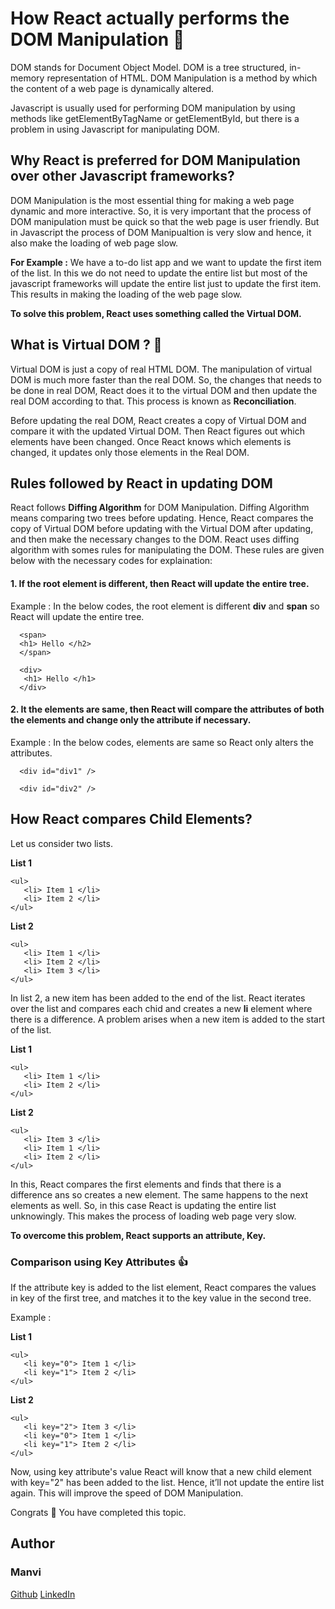 # How React actually performs the DOM Manipulation :pencil:

DOM stands for Document Object Model. DOM is a tree structured, in-memory representation of HTML. DOM Manipulation is a method by which the content of a web page is dynamically altered.

Javascript is usually used for performing DOM manipulation by using methods like getElementByTagName or getElementById, but there is a problem in using Javascript for manipulating DOM.

## Why React is preferred for DOM Manipulation over other Javascript frameworks?

DOM Manipulation is the most essential thing for making a web page dynamic and more interactive. So, it is very important that the process of DOM manipulation must be quick so that the web page is user friendly. But in Javascript the process of DOM Manipualtion is very slow and hence, it also make the loading of web page slow. 

**For Example :** We have a to-do list app and we want to update the first item of the list. In this we do not need to update the entire list but most of the javascript frameworks will update the entire list just to update the first item. This results in making the loading of the web page slow. 

**To solve this problem, React uses something called the Virtual DOM.**


## What is Virtual DOM ? :beginner:

Virtual DOM is just a copy of real HTML DOM. The manipulation of virtual DOM is much more faster than the real DOM. So, the changes that needs to be done in real DOM, React does it to the virtual DOM and then update the real DOM according to that. This process is known as  **Reconciliation**. 

Before updating the real DOM, React creates a copy of Virtual DOM and compare it with the updated Virtual DOM. Then React figures out which elements have been changed. Once React knows which elements is changed, it updates only those elements in the Real DOM. 

## Rules followed by React in updating DOM

React follows **Diffing Algorithm**  for DOM Manipulation. Diffing Algorithm means comparing two trees before updating. Hence, React compares the copy of Virtual DOM before updating with the Virtual DOM after updating, and then make the necessary changes to the DOM. React uses diffing algorithm with somes rules for manipulating the DOM. These rules are given below with the necessary codes for explaination:

#### 1. If the root element is different, then React will update the entire tree.
  Example :  In the below codes, the root element is different **div** and **span** so React will update the entire tree.
  
 ```
   <span> 
   <h1> Hello </h2>
   </span>
 ```
     

``` 
  <div>
   <h1> Hello </h1>
  </div>
 ```

#### 2. It the elements are same, then React will compare the attributes of both the elements and change only the attribute if necessary.
 Example :  In the below codes, elements are same so React only alters the attributes.
  
 ```
   <div id="div1" />
 ```
     

``` 
  <div id="div2" />
```


## How React compares Child Elements?

Let us consider two lists.

**List 1**

```
<ul>
   <li> Item 1 </li>
   <li> Item 2 </li>
</ul>
```

**List 2**

```
<ul>
   <li> Item 1 </li>
   <li> Item 2 </li>
   <li> Item 3 </li>
</ul>
```
  
In list 2, a new item has been added to the end of the list. React iterates over the list and compares each chid and creates a new **li** element where there is a difference. A problem arises when a new item is added to the start of the list.

**List 1**

```
<ul>
   <li> Item 1 </li>
   <li> Item 2 </li>
</ul>
```

**List 2**

```
<ul>
   <li> Item 3 </li>
   <li> Item 1 </li>
   <li> Item 2 </li>
</ul>
```
 
In this, React compares the first elements and finds that there is a difference ans so creates a new element. The same happens to the next elements as well. So, in this case React is updating the entire list unknowingly. This makes the process of loading web page very slow.

**To overcome this problem, React supports an attribute, Key.**

### Comparison using Key Attributes :thumbsup:

If the attribute key is added to the list element, React compares the values in key of the first tree, and matches it to the key value in the second tree.

Example :

**List 1**

```
<ul>
   <li key="0"> Item 1 </li>
   <li key="1"> Item 2 </li>
</ul>
```

**List 2**

```
<ul>
   <li key="2"> Item 3 </li>
   <li key="0"> Item 1 </li>
   <li key="1"> Item 2 </li>
</ul>
```

Now, using key attribute's value React will know that a new child element with key="2" has been added to the list. Hence, it’ll not update the entire list again. This will improve the speed of DOM Manipulation.

Congrats :sparkler: You have completed this topic.

## Author 
### Manvi
[Github](https://gist.github.com/manvi-123894) 
[LinkedIn](https://www.linkedin.com/in/manvi-3b838b1b5/)




